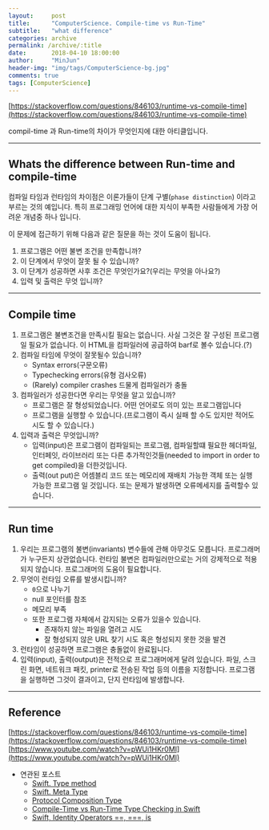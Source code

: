```yaml
---
layout:     post
title:      "ComputerScience. Compile-time vs Run-Time"
subtitle:   "what difference"
categories: archive
permalink: /archive/:title
date:       2018-04-10 18:00:00
author:     "MinJun"
header-img: "img/tags/ComputerScience-bg.jpg"
comments: true 
tags: [ComputerScience]
---
```


[https://stackoverflow.com/questions/846103/runtime-vs-compile-time](https://stackoverflow.com/questions/846103/runtime-vs-compile-time) <br>

compil-time 과 Run-time의 차이가 무엇인지에 대한 아티클입니다. 

---

## Whats the difference between Run-time and compile-time 

컴파일 타임과 런타임의 차이점은 이론가들이 단계 구별(`phase distinction`) 이라고 부르는 것의 예입니다. 특히 프로그래밍 언어에 대한 지식이 부족한 사람들에게 가장 어려운 개념중 하나 입니다. 

이 문제에 접근하기 위해 다음과 같은 질문을 하는 것이 도움이 됩니다.

1. 프로그램은 어떤 불변 조건을 만족합니까?
2. 이 단계에서 무엇이 잘못 될 수 있습니까?
3. 이 단계가 성공하면 사후 조건은 무엇인가요?(우리는 무엇을 아나요?)
4. 입력 및 출력은 무엇 입니까?

---

##  Compile time 

1. 프로그램은 불변조건을 만족시킬 필요는 없습니다. 사실 그것은 잘 구성된 프로그램일 필요가 없습니다. 이 HTML을 컴파일러에 공급하여 barf로 볼수 있습니다.(?) 
2. 컴파일 타임에 무엇이 잘못될수 있습니까?
	- Syntax errors(구문오류)
	- Typechecking errors(유형 검사오류)
	- (Rarely) compiler crashes 드물게 컴파일러가 충돌 
3. 컴파일러가 성공한다면 우리는 무엇을 알고 있습니까?
	- 프로그램은 잘 형성되었습니다. 어떤 언어로도 의미 있는 프로그램입니다
	- 프로그램을 실행할 수 있습니다.(프로그램이 즉시 실패 할 수도 있지만 적어도 시도 할 수 있습니다.)
4. 입력과 출력은 무엇입니까? 
	- 입력(input)은 프로그램이 컴파일되는 프로그램, 컴파일할떄 필요한 헤더파일, 인터페잇, 라이브러리 또는 다른 추가적인것들(needed to import in order to get compiled)을 더한것입니다. 
	- 출력(out put)은 어셈블리 코드 또는 메모리에 재배치 가능한 객체 또는 실행 가능한 프로그램 일 것입니다. 또는 문제가 발생하면 오류메세지를 출력할수 있습니다. 
	
	
---

## Run time 

1. 우리는 프로그램의 불변(invariants) 변수들에 관해 아무것도 모릅니다. 프로그래머가 누구든지 상관없습니다. 런타임 불변은 컴파일러만으로는 거의 강제적으로 적용되지 않습니다. 프로그래머의 도움이 필요합니다. 
2. 무엇이 런타임 오류를 발생시킵니까? 
	- `0`으로 나누기
	- null 포인터를 참조
	- 메모리 부족
	- 또한 프로그램 자체에서 감지되는 오류가 있을수 있습니다.
		- 존재하지 않는 파일을 열려고 시도
		- 잘 형성되지 않은 URL 찾기 시도 혹은 형성되지 못한 것을 발견
3. 런타임이 성공하면 프로그램은 충돌없이 완료됩니다. 
4. 입력(input), 출력(output)은 전적으로 프로그래머에게 달려 있습니다. 파일, 스크린 화면, 네트워크 패킷, printer로 전송된 작업 등의 이름을 지정합니다. 프로그램을 실행하면 그것이 결과이고, 단지 런타임에 발생합니다.  

---

## Reference 

[https://stackoverflow.com/questions/846103/runtime-vs-compile-time](https://stackoverflow.com/questions/846103/runtime-vs-compile-time)<br>
[https://www.youtube.com/watch?v=pWUi1HKr0MI](https://www.youtube.com/watch?v=pWUi1HKr0MI)

- 연관된 포스트
	- [<U>Swift. Type method</U>](https://devmjun.github.io/archive/Type_Methods)
	- [<U>Swift. Meta Type</U>](https://devmjun.github.io/archive/Meta_Type_Swift)
	- [<U>Protocol Composition Type</U>](https://devmjun.github.io/archive/Protocol_Composition_Type)
	- [<U>Compile-Time vs Run-Time Type Checking in Swift</U>](https://devmjun.github.io/archive/Compile-Time_vs_Run_Time_Type_checking_in_Swift)
	- [<U>Swift, Identity Operators ==, ===, is</U>](https://devmjun.github.io/archive/00-Identity-Operators)


